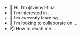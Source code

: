 - 👋 Hi, I’m @vienvt-fina
- 👀 I’m interested in ...
- 🌱 I’m currently learning ...
- 💞️ I’m looking to collaborate on ...
- 📫 How to reach me ...

<!---
vienvt-fina/vienvt-fina is a ✨ special ✨ repository because its `README.md` (this file) appears on your GitHub profile.
You can click the Preview link to take a look at your changes.
--->
